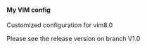 #### My VIM config
Customized configuration for vim8.0

Please see the release version on branch V1.0
